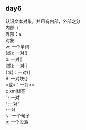 ## day6  
认识文本对象，并且有内部，外部之分  
内部: i  
外部：a  
对象:  
w: 一个单词  
(或): 一对()  
b: 一对()  
[或]: 一对[]  
{或}：一对{}  
B: 一对块{}  
<或>：一对<>  
t: xml标签  
' : 一对'  
":一对”  
`:一对`  
s：一个句子    
p: 一个段落 
